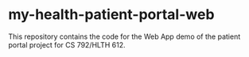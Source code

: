 # my-health-patient-portal-web

This repository contains the code for the Web App demo of the patient portal project for CS 792/HLTH 612.

